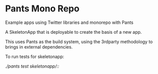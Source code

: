 # Pants Mono Repo
Example apps using Twitter libraries and monorepo with Pants

A SkeletonApp that is deployable to create the basis of a new app.

This uses Pants as the build system, using the 3rdparty methodology to brings in external dependencies.

To run tests for skeletonapp:

_./pants test skeletonapp/::_